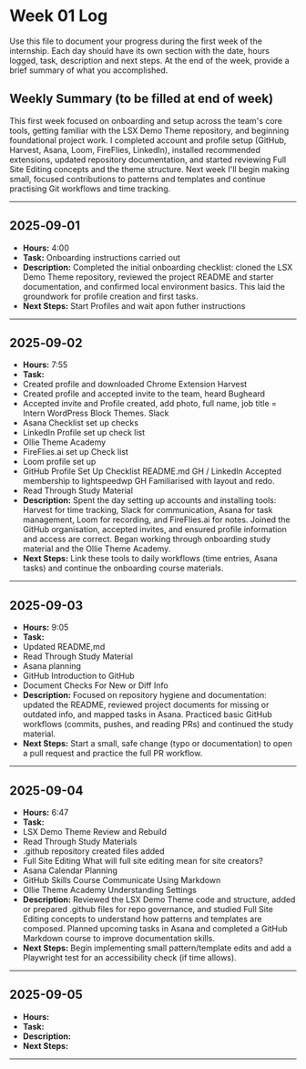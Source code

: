 # Week 01 Log

Use this file to document your progress during the first week of the internship. Each day should have its own section with the date, hours logged, task, description and next steps. At the end of the week, provide a brief summary of what you accomplished.

## Weekly Summary (to be filled at end of week)
This first week focused on onboarding and setup across the team's core tools, getting familiar with the LSX Demo Theme repository, and beginning foundational project work. I completed account and profile setup (GitHub, Harvest, Asana, Loom, FireFlies, LinkedIn), installed recommended extensions, updated repository documentation, and started reviewing Full Site Editing concepts and the theme structure. Next week I'll begin making small, focused contributions to patterns and templates and continue practising Git workflows and time tracking.

---

## 2025‑09‑01 

- **Hours:** 4:00
- **Task:** Onboarding instructions carried out
- **Description:** Completed the initial onboarding checklist: cloned the LSX Demo Theme repository, reviewed the project README and starter documentation, and confirmed local environment basics. This laid the groundwork for profile creation and first tasks.
- **Next Steps:** Start Profiles and wait apon futher instructions

---

## 2025‑09‑02

- **Hours:** 7:55
- **Task:** 
- Created profile and downloaded Chrome Extension  Harvest
- Created profile and accepted invite to the team, heard  Bugheard
- Accepted invite and Profile created, add photo, full name, job title = Intern  WordPress Block Themes.  Slack
- Asana Checklist set up checks
- LinkedIn Profile set up check list
- Ollie Theme Academy
- FireFlies.ai set up Check list
- Loom profile set up
- GitHub Profile Set Up Checklist README.md GH / LinkedIn Accepted membership to lightspeedwp GH Familiarised with layout and redo.
- Read Through Study Material 
- **Description:** Spent the day setting up accounts and installing tools: Harvest for time tracking, Slack for communication, Asana for task management, Loom for recording, and FireFlies.ai for notes. Joined the GitHub organisation, accepted invites, and ensured profile information and access are correct. Began working through onboarding study material and the Ollie Theme Academy.
- **Next Steps:** Link these tools to daily workflows (time entries, Asana tasks) and continue the onboarding course materials.

---

## 2025-09-03

- **Hours:** 9:05
- **Task:**
- Updated README,md
- Read Through Study Material
- Asana planning
- GitHub Introduction to GitHub
- Document Checks For New or Diff Info
- **Description:** Focused on repository hygiene and documentation: updated the README, reviewed project documents for missing or outdated info, and mapped tasks in Asana. Practiced basic GitHub workflows (commits, pushes, and reading PRs) and continued the study material.
- **Next Steps:** Start a small, safe change (typo or documentation) to open a pull request and practice the full PR workflow.

---

## 2025-09-04

- **Hours:** 6:47
- **Task:**
- LSX Demo Theme Review and Rebuild
- Read Through Study Materials
- .github repository created files added
- Full Site Editing  What will full site editing mean for site creators?
- Asana Calendar Planning
- GitHub Skills Course  Communicate Using Markdown
- Ollie Theme Academy  Understanding Settings
- **Description:** Reviewed the LSX Demo Theme code and structure, added or prepared .github files for repo governance, and studied Full Site Editing concepts to understand how patterns and templates are composed. Planned upcoming tasks in Asana and completed a GitHub Markdown course to improve documentation skills.
- **Next Steps:** Begin implementing small pattern/template edits and add a Playwright test for an accessibility check (if time allows).

---

## 2025-09-05

- **Hours:** 
- **Task:**
- **Description:**
- **Next Steps:**

---